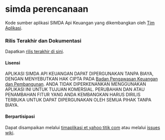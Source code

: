 # simda perencanaan
Kode sumber aplikasi SIMDA Api Keuangan yang dikembangkan oleh [Tim Aplikasi](http://www.simda-online.com).

### Rilis Terakhir dan Dokumentasi

Dapatkan [rilis terakhir di sini](https://github.com/simda-id/simdaApiKeu/releases). 

#### Lisensi
APLIKASI SIMDA API KEUANGAN DAPAT DIPERGUNAKAN TANPA BIAYA, DENGAN MENYEBUTKAN HAK CIPTA PADA [Badan Pengawasan Keuangan dan Pembangunan](http://www.bpkp.go.id). ANDA TIDAK DIPERKENANKAN MENGGUNAKAN APLIKASI INI UNTUK TUJUAN KOMERSIAL. PERUBAHAN DAN ATAU PENAMBAHAN FITUR YANG ANDA KEMBANGKAN HARUS DIRILIS TERBUKA UNTUK DAPAT DIPERGUNAKAN OLEH SEMUA PIHAK TANPA BIAYA.

#### Berpartisipasi
Dapat disampaikan melalui [timaplikasi et yahoo titik com](http://www.simda-online.com) atau melalui [issues wiki](https://github.com/simda-id/simcan/issues).
